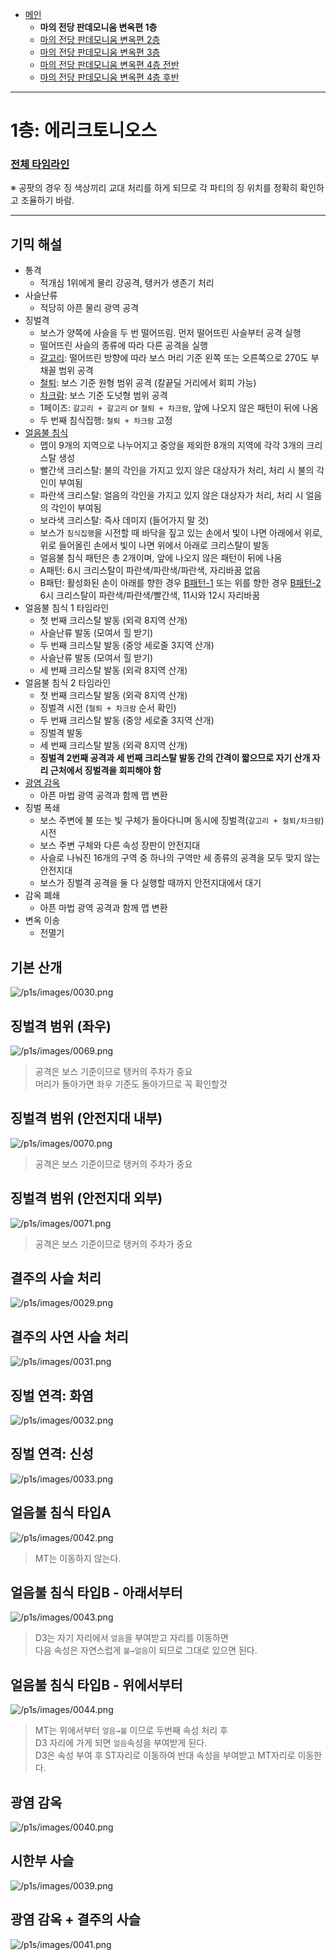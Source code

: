 - [메인](https://github.com/Gangaemonium/Asphodelos/tree/main/README.md)
    - __마의 전당 판데모니움 변옥편 1층__
    - [마의 전당 판데모니움 변옥편 2층](https://github.com/Gangaemonium/Asphodelos/tree/main/p2s/README.md)
    - [마의 전당 판데모니움 변옥편 3층](https://github.com/Gangaemonium/Asphodelos/tree/main/p3s/README.md)
    - [마의 전당 판데모니움 변옥편 4층 전반](https://github.com/Gangaemonium/Asphodelos/tree/main/p4s_I/README.md) 
    - [마의 전당 판데모니움 변옥편 4층 후반](https://github.com/Gangaemonium/Asphodelos/tree/main/p4s_II/README.md)

--------

# 1층: 에리크토니오스

### [전체 타임라인](https://github.com/Gangaemonium/Asphodelos/tree/main/timeline/p1s.md)

※ 공팟의 경우 징 색상끼리 교대 처리를 하게 되므로 각 파티의 징 위치를 정확히 확인하고 조율하기 바람.

--------

## 기믹 해설

- 통격
    - 적개심 1위에게 물리 강공격, 탱커가 생존기 처리
- 사슬난류
    - 적당히 아픈 물리 광역 공격
- 징벌격
    - 보스가 양쪽에 사슬을 두 번 떨어뜨림. 먼저 떨어뜨린 사슬부터 공격 실행
    - 떨어뜨린 사슬의 종류에 따라 다른 공격을 실행
    - [갈고리](#징벌격-범위-좌우): 떨어뜨린 방향에 따라 보스 머리 기준 왼쪽 또는 오른쪽으로 270도 부채꼴 범위 공격
    - [철퇴](#징벌격-범위-안전지대-외부): 보스 기준 원형 범위 공격 (칼끝딜 거리에서 회피 가능)
    - [차크람](#징벌격-범위-안전지대-내부): 보스 기준 도넛형 범위 공격
    - 1페이즈: `갈고리 + 갈고리` or `철퇴 + 차크람`, 앞에 나오지 않은 패턴이 뒤에 나옴
    - 두 번째 침식집행: `철퇴 + 차크람` 고정
- [얼음불 침식](#얼음불-침식-타입a)
    - 맵이 9개의 지역으로 나누어지고 중앙을 제외한 8개의 지역에 각각 3개의 크리스탈 생성
    - 빨간색 크리스탈: 불의 각인을 가지고 있지 않은 대상자가 처리, 처리 시 불의 각인이 부여됨
    - 파란색 크리스탈: 얼음의 각인을 가지고 있지 않은 대상자가 처리, 처리 시 얼음의 각인이 부여됨
    - 보라색 크리스탈: 즉사 데미지 (들어가지 말 것)
    - 보스가 `침식집행`을 시전할 때 바닥을 짚고 있는 손에서 빛이 나면 아래에서 위로, 위로 들어올린 손에서 빛이 나면 위에서 아래로 크리스탈이 발동
    - 얼음불 침식 패턴은 총 2개이며, 앞에 나오지 않은 패턴이 뒤에 나옴
    - A패턴: 6시 크리스탈이 파란색/파란색/파란색, 자리바꿈 없음
    - B패턴: 활성화된 손이 아래를 향한 경우 [B패턴-1](#얼음불-침식-타입b---아래서부터) 또는 위를 향한 경우 [B패턴-2](#얼음불-침식-타입b---위에서부터)<br>
    6시 크리스탈이 파란색/파란색/빨간색, 11시와 12시 자리바꿈
- 얼음불 침식 1 타임라인
    - 첫 번째 크리스탈 발동 (외곽 8지역 산개)
    - 사슬난류 발동 (모여서 힐 받기)
    - 두 번째 크리스탈 발동 (중앙 세로줄 3지역 산개)
    - 사슬난류 발동 (모여서 힐 받기)
    - 세 번째 크리스탈 발동 (외곽 8지역 산개)
- 얼음불 침식 2 타임라인
    - 첫 번째 크리스탈 발동 (외곽 8지역 산개)
    - 징벌격 시전 (`철퇴 + 차크람` 순서 확인)
    - 두 번째 크리스탈 발동 (중앙 세로줄 3지역 산개)
    - 징벌격 발동
    - 세 번째 크리스탈 발동 (외곽 8지역 산개)
    - **징벌격 2번째 공격과 세 번째 크리스탈 발동 간의 간격이 짧으므로 자기 산개 자리 근처에서 징벌격을 회피해야 함**
- [광염 감옥](#광염-감옥)
    - 아픈 마법 광역 공격과 함께 맵 변환
- 징벌 폭쇄
    - 보스 주변에 불 또는 빛 구체가 돌아다니며 동시에 징벌격(`갈고리 + 철퇴/차크람`) 시전
    - 보스 주변 구체와 다른 속성 장판이 안전지대
    - 사슬로 나눠진 16개의 구역 중 하나의 구역만 세 종류의 공격을 모두 맞지 않는 안전지대
    - 보스가 징벌격 공격을 둘 다 실행할 때까지 안전지대에서 대기
- 감옥 폐쇄
    - 아픈 마법 광역 공격과 함께 맵 변환
- 변옥 이송
    - 전멸기

## 기본 산개
![/p1s/images/0030.png](https://raw.githubusercontent.com/Gangaemonium/Asphodelos/main/p1s/images/0030.png)
## 징벌격 범위 (좌우)
![/p1s/images/0069.png](https://raw.githubusercontent.com/Gangaemonium/Asphodelos/main/p1s/images/0069.png)
> 공격은 보스 기준이므로 탱커의 주차가 중요<br>머리가 돌아가면 좌우 기준도 돌아가므로 꼭 확인할것
## 징벌격 범위 (안전지대 내부)
![/p1s/images/0070.png](https://raw.githubusercontent.com/Gangaemonium/Asphodelos/main/p1s/images/0070.png)
> 공격은 보스 기준이므로 탱커의 주차가 중요
## 징벌격 범위 (안전지대 외부)
![/p1s/images/0071.png](https://raw.githubusercontent.com/Gangaemonium/Asphodelos/main/p1s/images/0071.png)
> 공격은 보스 기준이므로 탱커의 주차가 중요
## 결주의 사슬 처리
![/p1s/images/0029.png](https://raw.githubusercontent.com/Gangaemonium/Asphodelos/main/p1s/images/0029.png)
## 결주의 사연 사슬 처리
![/p1s/images/0031.png](https://raw.githubusercontent.com/Gangaemonium/Asphodelos/main/p1s/images/0031.png)
## 징벌 연격: 화염
![/p1s/images/0032.png](https://raw.githubusercontent.com/Gangaemonium/Asphodelos/main/p1s/images/0032.png)
## 징벌 연격: 신성
![/p1s/images/0033.png](https://raw.githubusercontent.com/Gangaemonium/Asphodelos/main/p1s/images/0033.png)
## 얼음불 침식 타입A
![/p1s/images/0042.png](https://raw.githubusercontent.com/Gangaemonium/Asphodelos/main/p1s/images/0042.png)
> MT는 이동하지 않는다.
## 얼음불 침식 타입B - 아래서부터
![/p1s/images/0043.png](https://raw.githubusercontent.com/Gangaemonium/Asphodelos/main/p1s/images/0043.png)
> D3는 자기 자리에서 `얼음`을 부여받고 자리를 이동하면<br>다음 속성은 자연스럽게 `불→얼음`이 되므로 그대로 있으면 된다.
## 얼음불 침식 타입B - 위에서부터
![/p1s/images/0044.png](https://raw.githubusercontent.com/Gangaemonium/Asphodelos/main/p1s/images/0044.png)
> MT는 위에서부터 `얼음→불` 이므로 두번째 속성 처리 후<br>D3 자리에 가게 되면 `얼음`속성을 부여받게 된다.<br>
> D3은 속성 부여 후 ST자리로 이동하여 반대 속성을 부여받고 MT자리로 이동한다.
## 광염 감옥
![/p1s/images/0040.png](https://raw.githubusercontent.com/Gangaemonium/Asphodelos/main/p1s/images/0040.png)
## 시한부 사슬
![/p1s/images/0039.png](https://raw.githubusercontent.com/Gangaemonium/Asphodelos/main/p1s/images/0039.png)
## 광염 감옥 + 결주의 사슬
![/p1s/images/0041.png](https://raw.githubusercontent.com/Gangaemonium/Asphodelos/main/p1s/images/0041.png)
